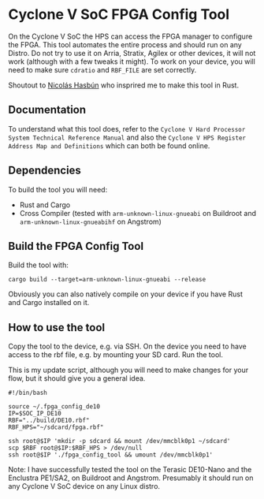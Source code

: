 # Cyclone V SoC FPGA Config Tool

On the Cyclone V SoC the HPS can access the FPGA manager to configure the FPGA. This tool automates the entire process and should run on any Distro. Do not try to use it on Arria, Stratix, Agilex or other devices, it will not work (although with a few tweaks it might). To work on your device, you will need to make sure `cdratio` and `RBF_FILE` are set correctly.

Shoutout to [Nicolás Hasbún](https://github.com/nhasbun/de10nano_fpga_linux_config) who insprired me to make this tool in Rust.

## Documentation

To understand what this tool does, refer to the `Cyclone V Hard Processor System Technical Reference Manual` and also the `Cyclone V HPS Register Address Map and Definitions` which can both be found online.

## Dependencies

To build the tool you will need:
- Rust and Cargo
- Cross Compiler (tested with `arm-unknown-linux-gnueabi` on Buildroot and `arm-unknown-linux-gnueabihf` on Angstrom)

## Build the FPGA Config Tool

Build the tool with:

```
cargo build --target=arm-unknown-linux-gnueabi --release
```

Obviously you can also natively compile on your device if you have Rust and Cargo installed on it.

## How to use the tool

Copy the tool to the device, e.g. via SSH. On the device you need to have access to the rbf file, e.g. by mounting your SD card. Run the tool.

This is my update script, although you will need to make changes for your flow, but it should give you a general idea.

```
#!/bin/bash

source ~/.fpga_config_de10
IP=$SOC_IP_DE10
RBF="../build/DE10.rbf"
RBF_HPS="~/sdcard/fpga.rbf"

ssh root@$IP 'mkdir -p sdcard && mount /dev/mmcblk0p1 ~/sdcard'
scp $RBF root@$IP:$RBF_HPS > /dev/null
ssh root@$IP './fpga_config_tool && umount /dev/mmcblk0p1'
```

Note: I have successfully tested the tool on the Terasic DE10-Nano and the Enclustra PE1/SA2, on Buildroot and Angstrom. Presumably it should run on any Cyclone V SoC device on any Linux distro.